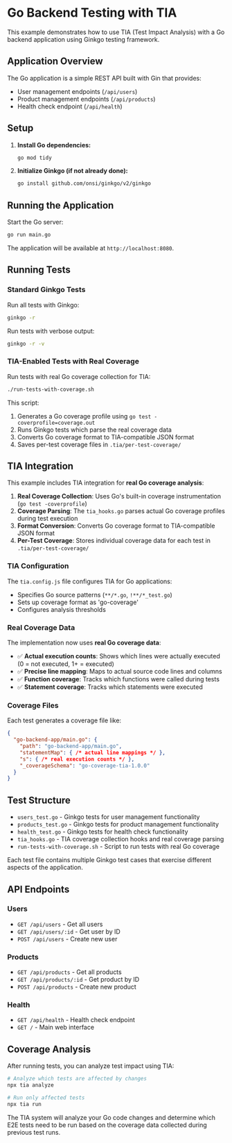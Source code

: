 # Go Backend Testing with TIA

This example demonstrates how to use TIA (Test Impact Analysis) with a Go backend application using Ginkgo testing framework.

## Application Overview

The Go application is a simple REST API built with Gin that provides:
- User management endpoints (`/api/users`)
- Product management endpoints (`/api/products`)
- Health check endpoint (`/api/health`)

## Setup

1. **Install Go dependencies:**
   ```bash
   go mod tidy
   ```

2. **Initialize Ginkgo (if not already done):**
   ```bash
   go install github.com/onsi/ginkgo/v2/ginkgo
   ```

## Running the Application

Start the Go server:
```bash
go run main.go
```

The application will be available at `http://localhost:8080`.

## Running Tests

### Standard Ginkgo Tests
Run all tests with Ginkgo:
```bash
ginkgo -r
```

Run tests with verbose output:
```bash
ginkgo -r -v
```

### TIA-Enabled Tests with Real Coverage
Run tests with real Go coverage collection for TIA:
```bash
./run-tests-with-coverage.sh
```

This script:
1. Generates a Go coverage profile using `go test -coverprofile=coverage.out`
2. Runs Ginkgo tests which parse the real coverage data
3. Converts Go coverage format to TIA-compatible JSON format
4. Saves per-test coverage files in `.tia/per-test-coverage/`

## TIA Integration

This example includes TIA integration for **real Go coverage analysis**:

1. **Real Coverage Collection**: Uses Go's built-in coverage instrumentation (`go test -coverprofile`)
2. **Coverage Parsing**: The `tia_hooks.go` parses actual Go coverage profiles during test execution
3. **Format Conversion**: Converts Go coverage format to TIA-compatible JSON format
4. **Per-Test Coverage**: Stores individual coverage data for each test in `.tia/per-test-coverage/`

### TIA Configuration

The `tia.config.js` file configures TIA for Go applications:
- Specifies Go source patterns (`**/*.go`, `!**/*_test.go`)
- Sets up coverage format as 'go-coverage'
- Configures analysis thresholds

### Real Coverage Data

The implementation now uses **real Go coverage data**:
- ✅ **Actual execution counts**: Shows which lines were actually executed (0 = not executed, 1+ = executed)
- ✅ **Precise line mapping**: Maps to actual source code lines and columns
- ✅ **Function coverage**: Tracks which functions were called during tests
- ✅ **Statement coverage**: Tracks which statements were executed

### Coverage Files

Each test generates a coverage file like:
```json
{
  "go-backend-app/main.go": {
    "path": "go-backend-app/main.go",
    "statementMap": { /* actual line mappings */ },
    "s": { /* real execution counts */ },
    "_coverageSchema": "go-coverage-tia-1.0.0"
  }
}
```

## Test Structure

- `users_test.go` - Ginkgo tests for user management functionality
- `products_test.go` - Ginkgo tests for product management functionality  
- `health_test.go` - Ginkgo tests for health check functionality
- `tia_hooks.go` - TIA coverage collection hooks and real coverage parsing
- `run-tests-with-coverage.sh` - Script to run tests with real Go coverage

Each test file contains multiple Ginkgo test cases that exercise different aspects of the application.

## API Endpoints

### Users
- `GET /api/users` - Get all users
- `GET /api/users/:id` - Get user by ID
- `POST /api/users` - Create new user

### Products
- `GET /api/products` - Get all products
- `GET /api/products/:id` - Get product by ID
- `POST /api/products` - Create new product

### Health
- `GET /api/health` - Health check endpoint
- `GET /` - Main web interface

## Coverage Analysis

After running tests, you can analyze test impact using TIA:

```bash
# Analyze which tests are affected by changes
npx tia analyze

# Run only affected tests
npx tia run
```

The TIA system will analyze your Go code changes and determine which E2E tests need to be run based on the coverage data collected during previous test runs.
